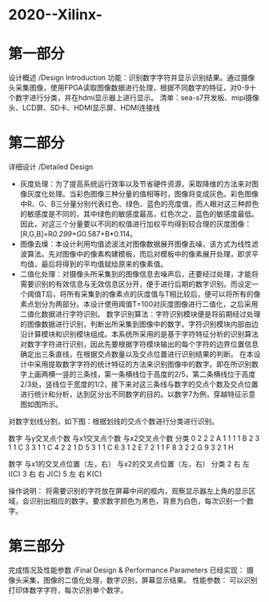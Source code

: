 # 2020--Xilinx-
# 第一部分
设计概述 /Design Introduction
功能：识别数字字符并显示识别结果。通过摄像头采集图像，使用FPGA读取图像数据进行处理，根据不同数字的特征，对0-9十个数字进行分类，并在hdmi显示器上进行显示。
清单：sea-s7开发板、mipi摄像头、LCD屏、SD卡、HDMI显示屏、HDMI连接线

# 第二部分
详细设计 /Detailed Design 

- 灰度处理：为了提高系统运行效率以及节省硬件资源，采取降维的方法来对图像灰度化处理。当彩色图像三种分量的值相等时，图像将变成灰色。彩色图像中R、G、B三分量分别代表红色、绿色、蓝色的亮度值，而人眼对这三种颜色的敏感度是不同的，其中绿色的敏感度最高，红色次之，蓝色的敏感度最低。因此，对这三个分量要以不同的权值进行加权平均得到较合理的灰度图像：[R,G,B]=R*0.299+G*0.587+B*0.114。
- 图像去燥：本设计利用均值滤波法对图像数据展开图像去噪，该方式为线性滤波算法。先对图像中的像素构建模板，而后对模板中的像素展开处理，即求平均值，最后将得到的平均值赋给原来的像素值。
- 二值化处理：对摄像头所采集到的图像信息去噪声后，还要经过处理，才能将需要识别的有效信息与无效信息区分开，便于进行后期的数字识别。而设定一个阈值T后，将所有采集到的像素点的灰度值与T相比较后，便可以将所有的像素点划分为两部分。本设计使用阈值T=100对灰度图像进行二值化，之后采用二值化数据进行字符识别。
数字识别算法：字符识别模块便是将前期经过处理的图像数据进行识别，判断出所采集到图像中的数字。字符识别模块内部由边沿计算模块和识别模块组成。本系统所采用的是基于字符特征分析的识别算法对数字字符进行识别，因此先要根据字符模块输出的每个字符的边界位置信息确定出三条直线，在根据交点数量以及交点位置进行识别结果的判断。
在本设计中采用提取数字字符的统计特征的方法来识别图像中的数字。即在所识别数字上画两横一竖的三条线，第一条横线位于高度的2/5，第二条横线位于高度2/3处，竖线位于宽度的1/2，接下来对这三条线与数字的交点个数及交点位置进行统计和分析，达到区分出不同数字的目的。以数字7为例，穿越特征示意图如图所示。
 
对数字划线分割，如下图：根据划线的交点个数进行分类进行识别。

数字	与y交叉点个数	与x1交叉点个数	与x2交叉点个数	分类
0	2	2	2	A
1	1	1	1	B
2	3	1	1	C
3	3	1	1	C
4	2	2	1	D
5	3	1	1	C
6	3	1	2	E
7	2	1	1	F
8	3	2	2	G
9	3	2	1	H

数字	与x1的交叉点位置（左，右）	与x2的交叉点位置（左，右）	分类
2	右	左	I(C)
3	右	右	J(C)
5	左	右	K(C)

操作说明：
将需要识别的字符放在屏幕中间的框内，观察显示器左上角的显示区域，会识别出相应的数字。要求数字颜色为黑色，背景为白色，每次识别一个数字。 

# 第三部分
完成情况及性能参数 /Final Design & Performance Parameters
已经实现：
摄像头采集，图像的二值化处理，数字识别，屏幕显示结果。
性能参数：
可以识别打印体数字字符，每次识别单个数字。
